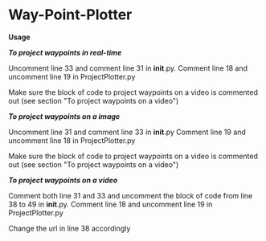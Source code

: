 # Way-Point-Plotter

**Usage**

**_To project waypoints in real-time_**

Uncomment line 33 and comment line 31 in __init__.py. 
Comment line 18 and uncomment line 19 in ProjectPlotter.py

Make sure the block of code to project waypoints on a video is commented out 
(see section "To project waypoints on a video")

_**To project waypoints on a image**_

Uncomment line 31 and comment line 33 in __init__.py
Comment line 19 and uncomment line 18 in ProjectPlotter.py

Make sure the block of code to project waypoints on a video is commented out 
(see section "To project waypoints on a video")

**_To project waypoints on a video_**

Comment both line 31 and 33 and uncomment the block of code from line 38 to 49 in __init__.py.
Comment line 18 and uncomment line 19 in ProjectPlotter.py

Change the url in line 38 accordingly
